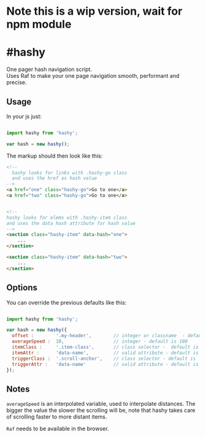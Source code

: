 # Note this is a wip version, wait for npm module

# #hashy

One pager hash navigation script.<br>
Uses Raf to make your one page navigation smooth, performant and precise.


## Usage

In your js just:

```javascript

import hashy from 'hashy';

var hash = new hashy();

```

The markup should then look like this:

```html
<!--
  hashy looks for links with .hashy-go class
  and uses the href as hash value
-->
<a href="one" class="hashy-go">Go to one</a>
<a href="two" class="hashy-go">Go to one</a>


<!--
hashy looks for elems with .hashy-item class
and uses the data hash attribute for hash value
-->
<section class="hashy-item" data-hash="one">
    ...
</section>

<section class="hashy-item" data-hash="two">
    ...
</section>

```

## Options

You can override the previous defaults like this:

```javascript

import hashy from 'hashy';

var hash = new hashy({
  offset :        '.my-header',        // integer or classname  - default is 0
  averageSpeed :  10,                  // integer - default is 100
  itemClass :     '.item-class',       // class selector -  default is '.hashy-item'
  itemAttr :      'data-name',         // valid attribute - default is 'data-hash'
  triggerClass :  '.scroll-anchor',    // class selector - default is '.hashy-go'
  triggerAttr :   'data-name'          // valid attribute - default is 'href'
});

```


## Notes

```averageSpeed``` is an interpolated variable, used to interpolate distances.
The bigger the value the slower the scrolling will be, note that hashy takes care of scrolling faster to more distant items.

```Raf``` needs to be available in the browser.
